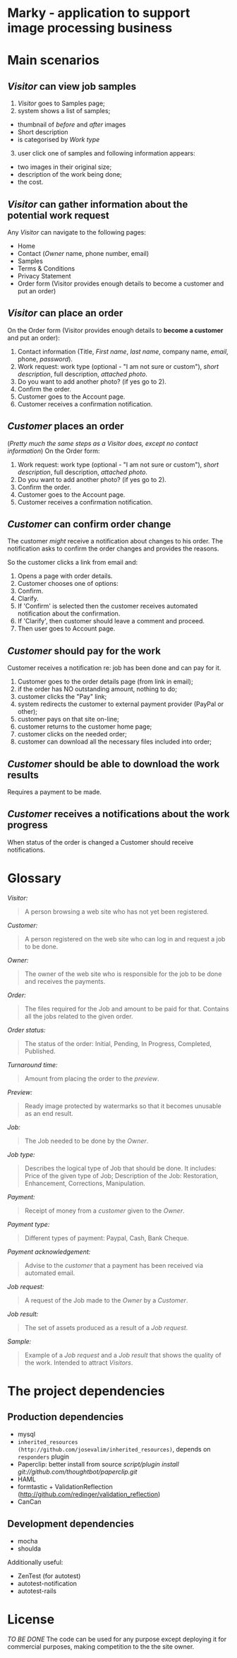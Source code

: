Marky - application to support image processing business
========================================================


Main scenarios
========================================================

*Visitor* can view job samples
----------------------------
1. *Visitor* goes to Samples page;
2. system shows a list of samples;
  - thumbnail of *before* and *after* images
  - Short description
  - is categorised by *Work type*
3. user click one of samples and following information appears:
  - two images in their original size;
  - description of the work being done;
  - the cost.

*Visitor* can gather information about the potential work request
--------------------------------------------------------------
Any *Visitor* can navigate to the following pages:
- Home
- Contact (*Owner* name, phone number, email)
- Samples
- Terms & Conditions
- Privacy Statement
- Order form (Visitor provides enough details to become a customer and put an order)



*Visitor* can place an order
-----------------------------------------
On the Order form (Visitor provides enough details to **become a customer** and put an order):
1. Contact information (Title, *First name*, *last name*, company name, *email*, phone, *password*).
2. Work request: work type (optional - "I am not sure or custom"), *short description*, full description, *attached photo*.
3. Do you want to add another photo? (if yes go to 2).
4. Confirm the order.
5. Customer goes to the Account page.
6. Customer receives a confirmation notification.


*Customer* places an order
-----------------------------------------
(*Pretty much the same steps as a Visitor does, except no contact information*)
On the Order form:
  1. Work request: work type (optional - "I am not sure or custom"), *short description*, full description, *attached photo*.
  2. Do you want to add another photo? (if yes go to 2).
  3. Confirm the order.
  4. Customer goes to the Account page.
  5. Customer receives a confirmation notification.


*Customer* can confirm order change
-----------------------------------------
The customer *might* receive a notification about changes to his order.
The notification asks to confirm the order changes and provides the reasons.

So the customer clicks a link from email and:
1. Opens a page with order details.
2. Customer chooses one of options:
  1. Confirm.
  2. Clarify.
3. If 'Confirm' is selected then the customer receives automated notification about the confirmation.
4. If 'Clarify', then customer should leave a comment and proceed.
5. Then user goes to Account page.


*Customer* should pay for the work
-----------------------------------------
Customer receives a notification re: job has been done and can pay for it.

1. Customer goes to the order details page (from link in email);
2. if the order has NO outstanding amount, nothing to do;
3. customer clicks the "Pay" link;
4. system redirects the customer to external payment provider (PayPal or other);
5. customer pays on that site on-line;
6. customer returns to the customer home page;
7. customer clicks on the needed order;
8. customer can download all the necessary files included into order;


*Customer* should be able to download the work results
-----------------------------------------
Requires a payment to be made.


*Customer* receives a notifications about the work progress
-----------------------------------------
When status of the order is changed a Customer should receive notifications.


Glossary
====================

*Visitor:*
> A person browsing a web site who has not yet been registered.

*Customer:*
> A person registered on the web site who can log in and request a job to be done.

*Owner:*
> The owner of the web site who is responsible for the job to be done and receives the payments.

*Order:*
> The files required for the Job and amount to be paid for that.
> Contains all the jobs related to the given order.

*Order status:*
> The status of the order: Initial, Pending, In Progress, Completed, Published.


*Turnaround time:*
> Amount from placing the order to the *preview*.


*Preview:*
> Ready image protected by watermarks so that it becomes unusable as an end result.


*Job:*
> The Job needed to be done by the *Owner*.


*Job type:*
> Describes the logical type of Job that should be done.
> It includes: Price of the given type of Job; Description of the Job: Restoration, Enhancement, Corrections, Manipulation.


*Payment:*
> Receipt of money from a *customer* given to the *Owner*.


*Payment type:*
> Different types of payment: Paypal, Cash, Bank Cheque.


*Payment acknowledgement:*
> Advise to the *customer* that a payment has been received via automated email.


*Job request:*
> A request of the Job made to the *Owner* by a *Customer*.


*Job result:*
> The set of assets produced as a result of a *Job request*.


*Sample:*
> Example of a *Job request* and a *Job result* that shows the quality of the work.
> Intended to attract *Visitors*.







The project dependencies
=========================

Production dependencies
-----------------------
- mysql
- `inherited_resources (http://github.com/josevalim/inherited_resources)`, depends on `responders`  plugin
- Paperclip: better install from source *script/plugin install git://github.com/thoughtbot/paperclip.git*
- HAML
- formtastic + ValidationReflection (http://github.com/redinger/validation_reflection)
- CanCan




Development dependencies
------------------------
- mocha
- shoulda

Additionally useful:
- ZenTest (for autotest)
- autotest-notification
- autotest-rails





License
================================
*TO BE DONE*
The code can be used for any purpose except deploying it for commercial purposes,
making competition to the the site owner.

